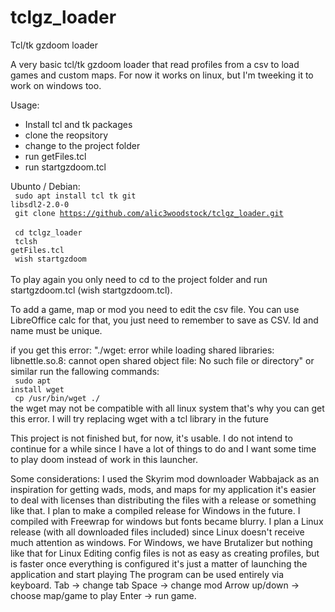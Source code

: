 # tclgz_loader
Tcl/tk gzdoom loader

A very basic tcl/tk gzdoom loader that read profiles from a csv to load games and custom maps. For now it works on linux, but I'm tweeking it to work on windows too.

Usage:
- Install tcl and tk packages 
- clone the reopsitory
- change to the project folder
- run getFiles.tcl
- run startgzdoom.tcl

Ubunto / Debian: <br />
<code> sudo apt install tcl tk git libsdl2-2.0-0 </code> <br />
<code> git clone https://github.com/alic3woodstock/tclgz_loader.git </code> <br />
<code> cd tclgz_loader </code> <br />
<code> tclsh getFiles.tcl </code> <br />
<code> wish startgzdoom </code> <br /> 
<br />
To play again you only need to cd to the project folder and run startgzdoom.tcl (wish startgzdoom.tcl). 

To add a game, map or mod you need to edit the csv file. You can use LibreOffice calc for that, you just need to remember to save as CSV. Id and name must be unique.

if you get this error:
"./wget: error while loading shared libraries: libnettle.so.8: cannot open shared object file: No such file or directory" or similar run the fallowing commands: <br />
<code> sudo apt install wget </code> <br />
<code> cp /usr/bin/wget ./ </code>
<br />
the wget may not be compatible with all linux system that's why you can get this error. I will try replacing wget with a tcl library in the future

This project is not finished but, for now, it's usable. I do not intend to continue for a while since I have a lot of things to do and I want some time to play doom instead of work in this launcher. 

Some considerations:
I used the Skyrim mod downloader Wabbajack as an inspiration for getting wads, mods, and maps for my application it's easier to deal with licenses than distributing the files with a release or something like that.
I plan to make a compiled release for Windows in the future. I compiled with Freewrap for windows but fonts became blurry. 
I plan a Linux release (with all downloaded files included) since Linux doesn't receive much attention as windows. For Windows, we have Brutalizer but nothing like that for Linux
Editing config files is not as easy as creating profiles, but is faster once everything is configured it's just a matter of launching the application and start playing
The program can be used entirely via keyboard. 
Tab -> change tab
Space -> change mod
Arrow up/down -> choose map/game to play
Enter -> run game.
